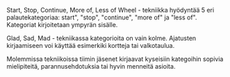Start, Stop, Continue, More of, Less of Wheel - tekniikka hyödyntää 5 eri palautekategoriaa: start", "stop", "continue", "more of" ja "less of". Kategoriat kirjoitetaan ympyrän sisälle.

Glad, Sad, Mad - tekniikassa kategorioita on vain kolme. Ajatusten kirjaamiseen voi käyttää esimerkiki kortteja tai valkotaulua.

Molemmissa tekniikoissa tiimin jäsenet kirjaavat kyseisiin kategoihin sopivia mielipiteitä, parannusehdotuksia tai hyvin menneitä asioita.

